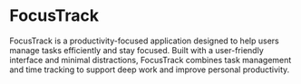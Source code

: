 # FocusTrack
FocusTrack is a productivity-focused application designed to help users manage tasks efficiently and stay focused. Built with a user-friendly interface and minimal distractions, FocusTrack combines task management and time tracking to support deep work and improve personal productivity.
